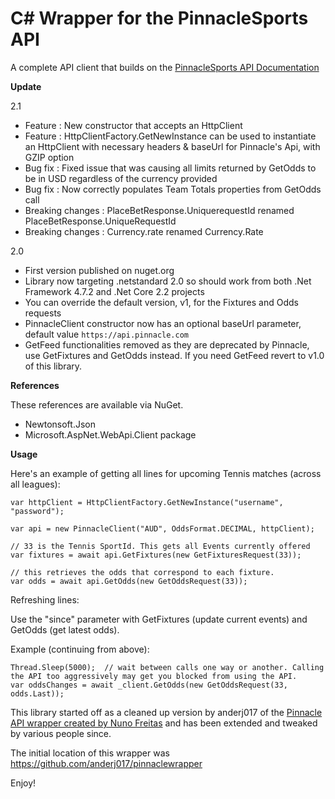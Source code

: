 # C# Wrapper for the PinnacleSports API

A complete API client that builds on the [PinnacleSports API Documentation](https://www.pinnacle.com/en/api/manual)

**Update**

2.1
- Feature : New constructor that accepts an HttpClient
- Feature : HttpClientFactory.GetNewInstance can be used to instantiate an HttpClient with necessary headers & baseUrl for Pinnacle's Api, with GZIP option
- Bug fix : Fixed issue that was causing all limits returned by GetOdds to be in USD regardless of the currency provided
- Bug fix : Now correctly populates Team Totals properties from GetOdds call
- Breaking changes : PlaceBetResponse.UniquerequestId renamed PlaceBetResponse.UniqueRequestId
- Breaking changes : Currency.rate renamed Currency.Rate

2.0
- First version published on nuget.org
- Library now targeting .netstandard 2.0 so should work from both .Net Framework 4.7.2 and .Net Core 2.2 projects
- You can override the default version, v1, for the Fixtures and Odds requests
- PinnacleClient constructor now has an optional baseUrl parameter, default value `https://api.pinnacle.com`
- GetFeed functionalities removed as they are deprecated by Pinnacle, use GetFixtures and GetOdds instead. If you need GetFeed revert to v1.0 of this library. 


**References**

These references are available via NuGet.

- Newtonsoft.Json 
- Microsoft.AspNet.WebApi.Client package

**Usage**

Here's an example of getting all lines for upcoming Tennis matches (across all leagues):

```
var httpClient = HttpClientFactory.GetNewInstance("username", "password");

var api = new PinnacleClient("AUD", OddsFormat.DECIMAL, httpClient);

// 33 is the Tennis SportId. This gets all Events currently offered
var fixtures = await api.GetFixtures(new GetFixturesRequest(33));

// this retrieves the odds that correspond to each fixture.
var odds = await api.GetOdds(new GetOddsRequest(33));
```

Refreshing lines:

Use the "since" parameter with GetFixtures (update current events) and GetOdds (get latest odds).

Example (continuing from above):

```
Thread.Sleep(5000);  // wait between calls one way or another. Calling the API too aggressively may get you blocked from using the API.
var oddsChanges = await _client.GetOdds(new GetOddsRequest(33, odds.Last));   
```

This library started off as a cleaned up version by anderj017 of the [Pinnacle API wrapper created by Nuno Freitas](http://www.broculos.net/2014/04/pinnacle-sports-how-to-implement-rest.html) and has been extended and tweaked by various people since.


The initial location of this wrapper was https://github.com/anderj017/pinnaclewrapper
	
Enjoy!
